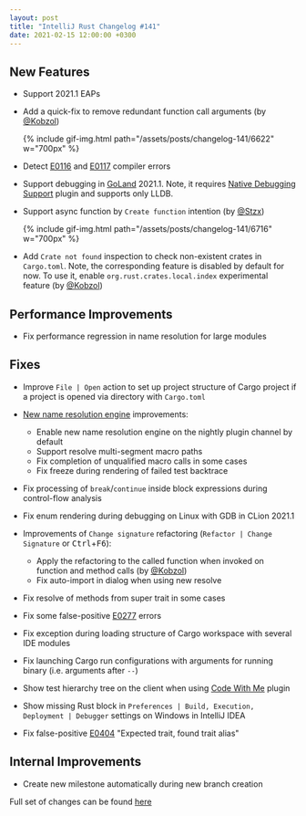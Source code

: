 ```yaml
---
layout: post
title: "IntelliJ Rust Changelog #141"
date: 2021-02-15 12:00:00 +0300
---
```



## New Features

<!-- https://github.com/intellij-rust/intellij-rust/pull/6741 -->
* Support 2021.1 EAPs

<!-- https://github.com/intellij-rust/intellij-rust/pull/6622 -->
* Add a quick-fix to remove redundant function call arguments (by [@Kobzol])

  {% include gif-img.html path="/assets/posts/changelog-141/6622" w="700px" %}

<!-- https://github.com/intellij-rust/intellij-rust/pull/6777 -->
<!-- https://github.com/intellij-rust/intellij-rust/pull/6776 -->
* Detect [E0116](https://doc.rust-lang.org/error-index.html#E0116) and [E0117](https://doc.rust-lang.org/error-index.html#E0117) compiler errors

<!-- https://github.com/intellij-rust/intellij-rust/pull/6267 -->
* Support debugging in [GoLand](https://www.jetbrains.com/go/) 2021.1.
  Note, it requires [Native Debugging Support](https://plugins.jetbrains.com/plugin/12775-native-debugging-support) plugin and supports only LLDB.

<!-- https://github.com/intellij-rust/intellij-rust/pull/6716 -->
* Support async function by `Create function` intention (by [@Stzx])

  {% include gif-img.html path="/assets/posts/changelog-141/6716" w="700px" %}

<!-- https://github.com/intellij-rust/intellij-rust/pull/6591 -->
* Add `Crate not found` inspection to check non-existent crates in `Cargo.toml`.
  Note, the corresponding feature is disabled by default for now.
  To use it, enable `org.rust.crates.local.index` experimental feature (by [@Kobzol])

## Performance Improvements

<!-- https://github.com/intellij-rust/intellij-rust/pull/6719 -->
* Fix performance regression in name resolution for large modules

## Fixes

<!-- https://github.com/intellij-rust/intellij-rust/pull/6768 -->
* Improve `File | Open` action to set up project structure of Cargo project if a project is opened via directory with `Cargo.toml`

* [New name resolution engine](https://github.com/intellij-rust/intellij-rust/issues/6217) improvements:

    <!-- https://github.com/intellij-rust/intellij-rust/pull/6731 -->
    * Enable new name resolution engine on the nightly plugin channel by default

    <!-- https://github.com/intellij-rust/intellij-rust/pull/6733 -->
    * Support resolve multi-segment macro paths

    <!-- https://github.com/intellij-rust/intellij-rust/pull/6692 -->
    * Fix completion of unqualified macro calls in some cases

    <!-- https://github.com/intellij-rust/intellij-rust/pull/6723 -->
    * Fix freeze during rendering of failed test backtrace

<!-- https://github.com/intellij-rust/intellij-rust/pull/6782 -->
* Fix processing of `break`/`continue` inside block expressions during control-flow analysis

<!-- https://github.com/intellij-rust/intellij-rust/pull/6804 -->
* Fix enum rendering during debugging on Linux with GDB in CLion 2021.1

* Improvements of `Change signature` refactoring (`Refactor | Change Signature` or <kbd>Ctrl</kbd>+<kbd>F6</kbd>):

    <!-- https://github.com/intellij-rust/intellij-rust/pull/6795 -->
    * Apply the refactoring to the called function when invoked on function and method calls (by [@Kobzol])

    <!-- https://github.com/intellij-rust/intellij-rust/pull/6724 -->
    * Fix auto-import in dialog when using new resolve

<!-- https://github.com/intellij-rust/intellij-rust/pull/6725 -->
* Fix resolve of methods from super trait in some cases

<!-- https://github.com/intellij-rust/intellij-rust/pull/6688 -->
* Fix some false-positive [E0277](https://doc.rust-lang.org/error-index.html#E0277) errors

<!-- https://github.com/intellij-rust/intellij-rust/pull/6767 -->
* Fix exception during loading structure of Cargo workspace with several IDE modules

<!-- https://github.com/intellij-rust/intellij-rust/pull/6805 -->
* Fix launching Cargo run configurations with arguments for running binary (i.e. arguments after `--`)

<!-- https://github.com/intellij-rust/intellij-rust/pull/6738 -->
* Show test hierarchy tree on the client when using [Code With Me](https://plugins.jetbrains.com/plugin/14896-code-with-me) plugin

<!-- https://github.com/intellij-rust/intellij-rust/pull/6810 -->
* Show missing Rust block in `Preferences | Build, Execution, Deployment | Debugger` settings on Windows in IntelliJ IDEA

<!-- https://github.com/intellij-rust/intellij-rust/pull/6739 -->
* Fix false-positive [E0404](https://doc.rust-lang.org/error-index.html#E0404) "Expected trait, found trait alias"

## Internal Improvements

<!-- https://github.com/intellij-rust/intellij-rust/pull/6764 -->
* Create new milestone automatically during new branch creation

Full set of changes can be found [here](https://github.com/intellij-rust/intellij-rust/milestone/49?closed=1)

[@Kobzol]: https://github.com/Kobzol
[@Stzx]: https://github.com/Stzx
